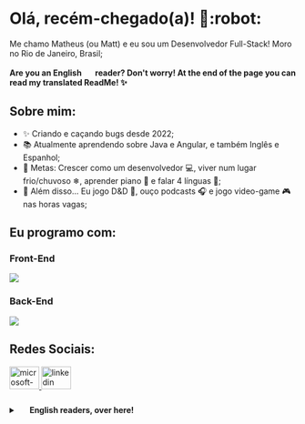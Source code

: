 <h1 align="left">Olá, recém-chegado(a)! 👋:robot:</h1>

<p align="left">Me chamo Matheus (ou Matt) e eu sou um Desenvolvedor Full-Stack! Moro no Rio de Janeiro, Brasil;</p>

<p align="left"><strong>Are you an English <img src="https://cdn-icons-png.flaticon.com/128/197/197484.png" width="17" /> reader? Don't worry! At the end of the page you can read my translated ReadMe! ✨</strong></p>

## Sobre mim:

- ✨ Criando e caçando bugs desde 2022;
- 📚 Atualmente aprendendo sobre Java e Angular, e também Inglês e Espanhol;
- 🎯 Metas: Crescer como um desenvolvedor :computer:, viver num lugar frio/chuvoso ❄, aprender piano :musical_keyboard: e falar 4 línguas 🚀;
- :jigsaw: Além disso... Eu jogo D&D :game_die:, ouço podcasts :headphones: e jogo video-game :video_game: nas horas vagas;

## Eu programo com:

<h3 align="left">Front-End</h3>

<div align="left">
  <img src="https://skillicons.dev/icons?i=react,js,html,css" />      
</div>

<h3 align="left">Back-End</h3>

<div align="left">
  <img src="https://skillicons.dev/icons?i=nodejs,ts,java,angular,mongodb,postgres,redis,docker,aws" />      
</div>

## Redes Sociais:

<div align="left">
  <a href="mt-domingues@hotmail.com" target="_blank">
    <img src="https://raw.githubusercontent.com/maurodesouza/profile-readme-generator/master/src/assets/icons/social/microsoft-outlook/default.svg" width="52" height="40" alt="microsoft-outlook logo"  />
  </a>
   <a href="https://www.linkedin.com/in/matthdomingues/" target="_blank" rel="noopener noreferrer">
    <img src="https://raw.githubusercontent.com/maurodesouza/profile-readme-generator/master/src/assets/icons/social/linkedin/default.svg" width="52" height="40" alt="linkedin logo"  />
  </a>
</div>

###

<details>
  <summary><strong> <img src="https://cdn-icons-png.flaticon.com/128/197/197484.png" width="17" /> English readers, over here! <img src="https://cdn-icons-png.flaticon.com/128/197/197484.png" width="17" /></strong></summary>
  
<h1 align="left">Hello traveller! 👋:robot:</h1>

<p align="left">You call me Matheus (or Matt) and I'm a Full-Stack Developer that lives in Brazil 🇧🇷</p>

## About me:

- ✨ Creating and hunting bugs since 2022;
- 📚 I'm currently learning Infrastructure: Docker 🐳 and AWS; Also, I'm learning English;
- 🎯 Goals: grow as a developer :computer:, live in a cold/rainy place ❄, learn to play piano :musical_keyboard: and speak 4 languagues 🚀;
- :jigsaw: And also... I play D&D :game_die:, listen podcasts :headphones: and videogames :video_game: in my free time;

## I code with:

<h3 align="left">Front-End</h3>

<div align="left">
  <img src="https://skillicons.dev/icons?i=react,js,html,css" />      
</div>

<h3 align="left">Back-End</h3>

<div align="left">
  <img src="https://skillicons.dev/icons?i=nodejs,ts,mongodb,postgres,redis,docker,aws,java,angular" />      
</div>

## Social Medias:

<div align="left">
  <a href="mt-domingues@hotmail.com" target="_blank">
    <img src="https://raw.githubusercontent.com/maurodesouza/profile-readme-generator/master/src/assets/icons/social/microsoft-outlook/default.svg" width="52" height="40" alt="microsoft-outlook logo"  />
  </a>
   <a href="https://www.linkedin.com/in/matthdomingues/" target="_blank" rel="noopener noreferrer">
    <img src="https://raw.githubusercontent.com/maurodesouza/profile-readme-generator/master/src/assets/icons/social/linkedin/default.svg" width="52" height="40" alt="linkedin logo"  />
  </a>
</div>
</details>
